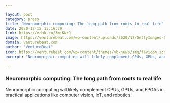 ```yaml
---

layout: post
category: press
title: "Neuromorphic computing: The long path from roots to real life"
date: 2020-12-15 13:16:29
link: https://vrhk.co/3mjKNrJ
image: https://venturebeat.com/wp-content/uploads/2020/12/GettyImages-581747925.jpg?w=1200&strip=all
domain: venturebeat.com
author: "VentureBeat"
icon: https://venturebeat.com/wp-content/themes/vb-news/img/favicon.ico
excerpt: "Neuromorphic computing will likely complement CPUs, GPUs, and FPGAs in practical applications like computer vision, IoT, and robotics."

---
```


### Neuromorphic computing: The long path from roots to real life

Neuromorphic computing will likely complement CPUs, GPUs, and FPGAs in practical applications like computer vision, IoT, and robotics.